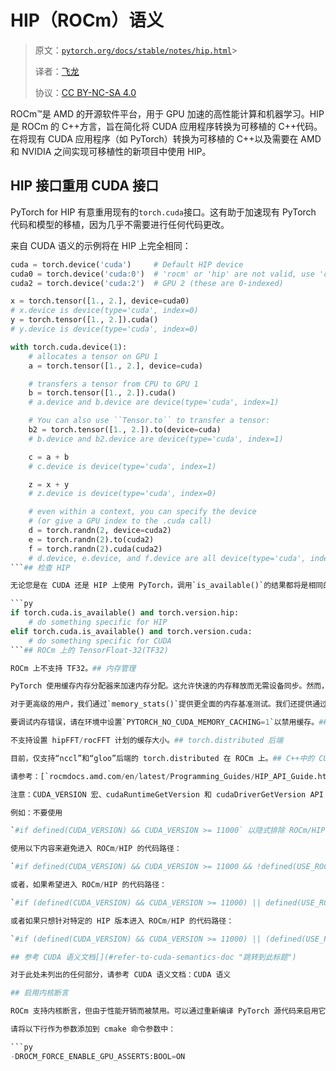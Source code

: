 # HIP（ROCm）语义

> 原文：[`pytorch.org/docs/stable/notes/hip.html`](https://pytorch.org/docs/stable/notes/hip.html)> 
>
> 译者：[飞龙](https://github.com/wizardforcel)
>
> 协议：[CC BY-NC-SA 4.0](http://creativecommons.org/licenses/by-nc-sa/4.0/)


ROCm™是 AMD 的开源软件平台，用于 GPU 加速的高性能计算和机器学习。HIP 是 ROCm 的 C++方言，旨在简化将 CUDA 应用程序转换为可移植的 C++代码。在将现有 CUDA 应用程序（如 PyTorch）转换为可移植的 C++以及需要在 AMD 和 NVIDIA 之间实现可移植性的新项目中使用 HIP。

## HIP 接口重用 CUDA 接口

PyTorch for HIP 有意重用现有的`torch.cuda`接口。这有助于加速现有 PyTorch 代码和模型的移植，因为几乎不需要进行任何代码更改。

来自 CUDA 语义的示例将在 HIP 上完全相同：

```py
cuda = torch.device('cuda')     # Default HIP device
cuda0 = torch.device('cuda:0')  # 'rocm' or 'hip' are not valid, use 'cuda'
cuda2 = torch.device('cuda:2')  # GPU 2 (these are 0-indexed)

x = torch.tensor([1., 2.], device=cuda0)
# x.device is device(type='cuda', index=0)
y = torch.tensor([1., 2.]).cuda()
# y.device is device(type='cuda', index=0)

with torch.cuda.device(1):
    # allocates a tensor on GPU 1
    a = torch.tensor([1., 2.], device=cuda)

    # transfers a tensor from CPU to GPU 1
    b = torch.tensor([1., 2.]).cuda()
    # a.device and b.device are device(type='cuda', index=1)

    # You can also use ``Tensor.to`` to transfer a tensor:
    b2 = torch.tensor([1., 2.]).to(device=cuda)
    # b.device and b2.device are device(type='cuda', index=1)

    c = a + b
    # c.device is device(type='cuda', index=1)

    z = x + y
    # z.device is device(type='cuda', index=0)

    # even within a context, you can specify the device
    # (or give a GPU index to the .cuda call)
    d = torch.randn(2, device=cuda2)
    e = torch.randn(2).to(cuda2)
    f = torch.randn(2).cuda(cuda2)
    # d.device, e.device, and f.device are all device(type='cuda', index=2) 
```## 检查 HIP

无论您是在 CUDA 还是 HIP 上使用 PyTorch，调用`is_available()`的结果都将是相同的。如果您使用已构建有 GPU 支持的 PyTorch，它将返回 True。如果您必须检查正在使用的 PyTorch 版本，请参考下面的示例：

```py
if torch.cuda.is_available() and torch.version.hip:
    # do something specific for HIP
elif torch.cuda.is_available() and torch.version.cuda:
    # do something specific for CUDA 
```## ROCm 上的 TensorFloat-32(TF32)

ROCm 上不支持 TF32。## 内存管理

PyTorch 使用缓存内存分配器来加速内存分配。这允许快速的内存释放而无需设备同步。然而，分配器管理的未使用内存仍会显示为在`rocm-smi`中使用。您可以使用`memory_allocated()`和`max_memory_allocated()`来监视张量占用的内存，并使用`memory_reserved()`和`max_memory_reserved()`来监视缓存分配器管理的总内存量。调用`empty_cache()`会释放 PyTorch 中所有**未使用**的缓存内存，以便其他 GPU 应用程序可以使用。然而，张量占用的 GPU 内存不会被释放，因此不能增加供 PyTorch 使用的 GPU 内存量。

对于更高级的用户，我们通过`memory_stats()`提供更全面的内存基准测试。我们还提供通过`memory_snapshot()`捕获内存分配器状态的完整快照的能力，这可以帮助您了解代码产生的底层分配模式。

要调试内存错误，请在环境中设置`PYTORCH_NO_CUDA_MEMORY_CACHING=1`以禁用缓存。## hipFFT/rocFFT 计划缓存

不支持设置 hipFFT/rocFFT 计划的缓存大小。## torch.distributed 后端

目前，仅支持“nccl”和“gloo”后端的 torch.distributed 在 ROCm 上。## C++中的 CUDA API 到 HIP API 映射

请参考：[`rocmdocs.amd.com/en/latest/Programming_Guides/HIP_API_Guide.html`](https://rocmdocs.amd.com/en/latest/Programming_Guides/HIP_API_Guide.html)

注意：CUDA_VERSION 宏、cudaRuntimeGetVersion 和 cudaDriverGetVersion API 的语义映射与 HIP_VERSION 宏、hipRuntimeGetVersion 和 hipDriverGetVersion API 的值不同。在进行版本检查时，请不要混用它们。

例如：不要使用

`#if defined(CUDA_VERSION) && CUDA_VERSION >= 11000` 以隐式排除 ROCm/HIP，

使用以下内容来避免进入 ROCm/HIP 的代码路径：

`#if defined(CUDA_VERSION) && CUDA_VERSION >= 11000 && !defined(USE_ROCM)`

或者，如果希望进入 ROCm/HIP 的代码路径：

`#if (defined(CUDA_VERSION) && CUDA_VERSION >= 11000) || defined(USE_ROCM)`

或者如果只想针对特定的 HIP 版本进入 ROCm/HIP 的代码路径：

`#if (defined(CUDA_VERSION) && CUDA_VERSION >= 11000) || (defined(USE_ROCM) && ROCM_VERSION >= 40300)`

## 参考 CUDA 语义文档[](#refer-to-cuda-semantics-doc "跳转到此标题")

对于此处未列出的任何部分，请参考 CUDA 语义文档：CUDA 语义

## 启用内核断言

ROCm 支持内核断言，但由于性能开销而被禁用。可以通过重新编译 PyTorch 源代码来启用它。

请将以下行作为参数添加到 cmake 命令参数中：

```py
-DROCM_FORCE_ENABLE_GPU_ASSERTS:BOOL=ON 
```
